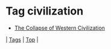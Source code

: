 <!--
title: Tag civilization
date: 2020-06-28T15:26:59.781Z
tags:
-->
# Tag civilization

 * [The Collapse of Western Civilization](93034380879.md)

| [Tags](tags.md) | [Top](index.md) |
